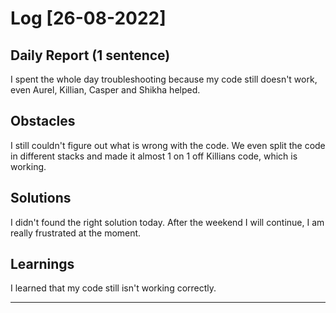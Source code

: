 # Log [26-08-2022]
 
## Daily Report (1 sentence)

I spent the whole day troubleshooting because my code still doesn't work, even Aurel, Killian, Casper and Shikha helped.

## Obstacles

I still couldn't figure out what is wrong with the code. We even split the code in different stacks and made it almost 1 on 1 off Killians code, which is working. 

## Solutions

I didn't found the right solution today. After the weekend I will continue, I am really frustrated at the moment.
## Learnings

I learned that my code still isn't working correctly.

---